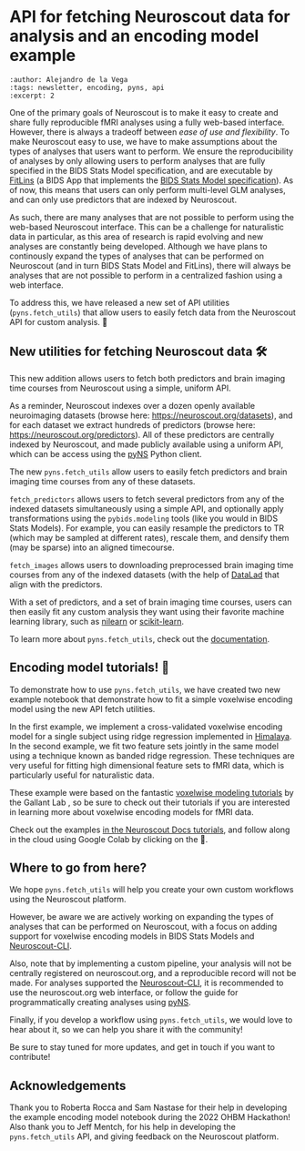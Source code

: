 # API for fetching Neuroscout data for analysis and an encoding model example

```{post} 2023-04-7
:author: Alejandro de la Vega
:tags: newsletter, encoding, pyns, api
:excerpt: 2
```

One of the primary goals of Neuroscout is to make it easy to create and share fully reproducible fMRI analyses using a fully web-based interface. However, there is always a tradeoff between *ease of use and flexibility*. To make Neuroscout easy to use, we have to make assumptions about the types of analyses that users want to perform. We ensure the reproducibility of analyses by only allowing users to perform analyses that are fully specified in the BIDS Stats Model specification, and are executable by [FitLins](https://fitlins.readthedocs.io/en/latest/) (a BIDS App that implements the [BIDS Stats Model specification](https://bids-standard.github.io/stats-models/)). As of now, this means that users can only perform multi-level GLM analyses, and can only use predictors that are indexed by Neuroscout.

As such, there are many analyses that are not possible to perform using the web-based Neuroscout interface. This can be a challenge for naturalistic data in particular, as this area of research is rapid evolving and new analyses are constantly being developed. Although we have plans to continously expand the types of analyses that can be performed on Neuroscout (and in turn BIDS Stats Model and FitLins), there will always be analyses that are not possible to perform in a centralized fashion using a web interface.

To address this, we have released a new set of API utilities (`pyns.fetch_utils`) that allow users to easily fetch data from the Neuroscout API for custom analysis. 🎉 

## New utilities for fetching Neuroscout data 🛠️

This new addition allows users to fetch both predictors and brain imaging time courses from Neuroscout using a simple, uniform API. 

As a reminder, Neuroscout indexes over a dozen openly available neuroimaging datasets (browse here: https://neuroscout.org/datasets), and for each dataset we extract hundreds of predictors (browse here: https://neuroscout.org/predictors). All of these predictors are centrally indexed by Neuroscout, and made publicly available using a uniform API, which can be access using the [pyNS](https://pyns.readthedocs.io/en/latest) Python client.

The new `pyns.fetch_utils` allow users to easily fetch predictors and brain imaging time courses from any of these datasets. 

`fetch_predictors` allows users to fetch several predictors from any of the indexed datasets simultaneously using a simple API, and optionally apply transformations using the `pybids.modeling` tools (like you would in BIDS Stats Models). For example, you can easily resample the predictors to TR (which may be sampled at different rates), rescale them, and densify them (may be sparse) into an aligned timecourse. 

`fetch_images` allows users to downloading preprocessed brain imaging time courses from any of the indexed datasets (with the help of [DataLad](https://www.datalad.org/) that align with the predictors.

With a set of predictors, and a set of brain imaging time courses, users can then easily fit any custom analysis they want using their favorite machine learning library, such as [nilearn](https://nilearn.github.io/stable/) or [scikit-learn](https://scikit-learn.org/stable/). 

To learn more about `pyns.fetch_utils`, check out the [documentation](https://pyns.readthedocs.io/en/latest/fetching.html).

## Encoding model tutorials! 🚀

To demonstrate how to use `pyns.fetch_utils`, we have created two new example notebook that demonstrate how to fit a simple voxelwise encoding model using the new API fetch utilities. 

In the first example, we implement a cross-validated voxelwise encoding model for a single subject using ridge regression implemented in [Himalaya](https://github.com/gallantlab/himalaya). In the second example, we fit two feature sets jointly in the same model using a technique known as banded ridge regression. These techniques are very useful for fitting high dimensional feature sets to fMRI data, which is particularly useful for naturalistic data.

These example were based on the fantastic [voxelwise modeling tutorials](https://gallantlab.org/voxelwise_tutorials/) by the Gallant Lab , so be sure to check out their tutorials if you are interested in learning more about voxelwise encoding models for fMRI data. 

Check out the examples [in the Neuroscout Docs tutorials](https://neuroscout.github.io/neuroscout-docs/python_api/tutorials.html), and follow along in the cloud using Google Colab by clicking on the 🚀.

## Where to go from here? 

We hope `pyns.fetch_utils` will help you create your own custom workflows using the Neuroscout platform.

However, be aware we are actively working on expanding the types of analyses that can be performed on Neuroscout, with a focus on adding support for voxelwise encoding models in BIDS Stats Models and [Neuroscout-CLI](https://neuroscout-cli.readthedocs.io/en/latest/).

Also, note that by implementing a custom pipeline, your analysis will not be centrally registered on neuroscout.org, and a reproducible record will not be made. For analyses supported the [Neuroscout-CLI](https://neuroscout-cli.readthedocs.io/en/latest/), it is recommended to use the neuroscout.org web interface, or follow the guide for programmatically creating analyses using [pyNS](https://pyns.readthedocs.io/en/latest/analyses.html).

Finally, if you develop a workflow using `pyns.fetch_utils`, we would love to hear about it, so we can help you share it with the community!

Be sure to stay tuned for more updates, and get in touch if you want to contribute!

## Acknowledgements

Thank you to Roberta Rocca and Sam Nastase for their help in developing the example encoding model notebook during the 2022 OHBM Hackathon!
Also thank you to Jeff Mentch, for his help in developing the `pyns.fetch_utils` API, and giving feedback on the Neuroscout platform.